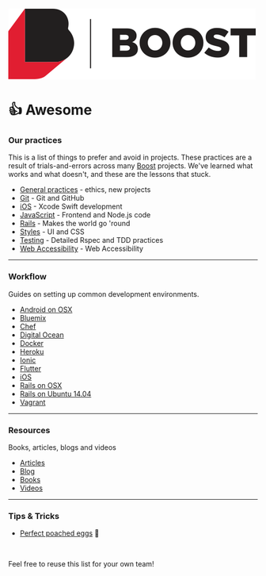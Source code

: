 ![Boost Logo](https://raw.githubusercontent.com/boost/awesome/master/images/logo.png)
# :thumbsup: Awesome

### Our practices
This is a list of things to prefer and avoid in projects. These practices are a result of trials-and-errors across many [Boost] projects. We've learned what works and what doesn't, and these are the lessons that stuck.

- [General practices](practices/) - ethics, new projects
- [Git](practices/git.md) - Git and GitHub
- [iOS](practices/ios.md) - Xcode Swift development
- [JavaScript](practices/javascript.md) - Frontend and Node.js code
- [Rails](practices/rails.md) - Makes the world go 'round
- [Styles](practices/design.md) - UI and CSS
- [Testing](practices/testing.md) - Detailed Rspec and TDD practices
- [Web Accessibility](practices/web-accessibility.md) - Web Accessibility

----

### Workflow
Guides on setting up common development environments.

- [Android on OSX](workflow/android-osx.md)
- [Bluemix](workflow/bluemix.md)
- [Chef](workflow/chef.md)
- [Digital Ocean](workflow/digitalocean.md)
- [Docker](workflow/docker.md)
- [Heroku](workflow/heroku.md)
- [Ionic](workflow/ionic.md)
- [Flutter](workflow/ios.md)
- [iOS](workflow/ios.md)
- [Rails on OSX](workflow/rails-osx.md)
- [Rails on Ubuntu 14.04](workflow/rails-ubuntu1404.md)
- [Vagrant](workflow/vagrant.md)

----

### Resources
Books, articles, blogs and videos

- [Articles](resources/articles.md)
- [Blog](resources/blog.md)
- [Books](resources/books.md)
- [Videos](resources/videos.md)

----

### Tips & Tricks
- [Perfect poached eggs](https://raw.githubusercontent.com/boost/awesome/master/images/how%20to%20cook%20an%20egg.png) :egg:


[Boost]: http://boost.co.nz

<br>

Feel free to reuse this list for your own team!
